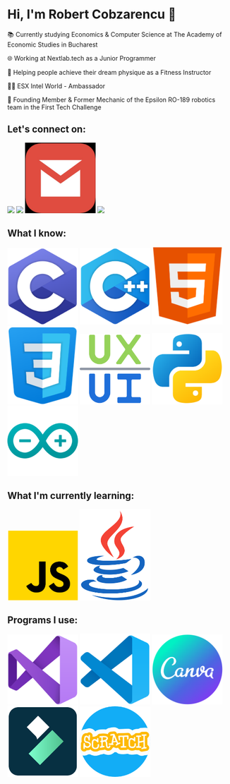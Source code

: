 # Hi, I'm Robert Cobzarencu 👋

📚 Currently studying Economics & Computer Science at The Academy of Economic Studies in Bucharest

🌐 Working at Nextlab.tech as a Junior Programmer

📝 Helping people achieve their dream physique as a Fitness Instructor

🏋‍♂️ ESX Intel World - Ambassador

🤖 Founding Member & Former Mechanic of the Epsilon RO-189 robotics team in the First Tech Challenge

## Let's connect on:
<a href="https://www.instagram.com/robert_cobzarencu/"><img src="https://github.com/CobzarencuR/CobzarencuR/blob/main/Instagram.png" style="width: 4vh;"></a>
<a href="https://www.linkedin.com/in/robert-cobzarencu-507b1a1ba/"><img src="https://github.com/CobzarencuR/CobzarencuR/blob/main/Linkedin.png"  style="width: 4vh;"></a>
<a href="mailto:robert.cobzarencu@gmail.com"><img src="https://github.com/CobzarencuR/CobzarencuR/blob/main/Gmail.png" style="width: 4vh;"></a>
<a href="https://twitter.com/CobzarencuR"><img src="https://github.com/CobzarencuR/CobzarencuR/blob/main/Twitter.png" style="width: 4vh;"></a>

## What I know:
<a> <img src="https://github.com/CobzarencuR/CobzarencuR/blob/main/icons8-c-programming-480.png" style="width: 4vh;"> </a>
<img src="https://github.com/CobzarencuR/CobzarencuR/blob/main/icons8-c%2B%2B-480.png" style="width: 4vh;">
<img src="https://github.com/CobzarencuR/CobzarencuR/blob/main/icons8-html-5-480.png" style="width: 4vh;">
<img src="https://github.com/CobzarencuR/CobzarencuR/blob/main/icons8-css3-480.png" style="width: 4vh;">
<img src="https://github.com/CobzarencuR/CobzarencuR/blob/main/ux.png" style="width: 4vh;">
<img src="https://github.com/CobzarencuR/CobzarencuR/blob/main/icons8-python-480.png" style="width: 4vh;">
<img src="https://github.com/CobzarencuR/CobzarencuR/blob/main/icons8-arduino-480.png" style="width: 4vh;">
  
## What I'm currently learning:
<a> <img src="https://github.com/CobzarencuR/CobzarencuR/blob/main/icons8-javascript-480.png" style="width: 4vh;"> </a>
<img src="https://github.com/CobzarencuR/CobzarencuR/blob/main/icons8-java-480.png" style="width: 4vh;">

## Programs I use:
<a> <img src="https://github.com/CobzarencuR/CobzarencuR/blob/main/icons8-visual-studio-480.png" style="width: 4vh;"> </a>
<img src="https://github.com/CobzarencuR/CobzarencuR/blob/main/icons8-visual-studio-code-2019-480.png" style="width: 4vh;">
<img src="https://github.com/CobzarencuR/CobzarencuR/blob/main/icons8-canva-400.png" style="width: 4vh;">
<img src="https://github.com/CobzarencuR/CobzarencuR/blob/main/icons8-filmora-400.png" style="width: 4vh;">
<img src="https://github.com/CobzarencuR/CobzarencuR/blob/main/scratch.png" style="width: 4vh;">

